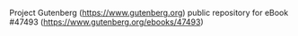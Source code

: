 Project Gutenberg (https://www.gutenberg.org) public repository for eBook #47493 (https://www.gutenberg.org/ebooks/47493)
